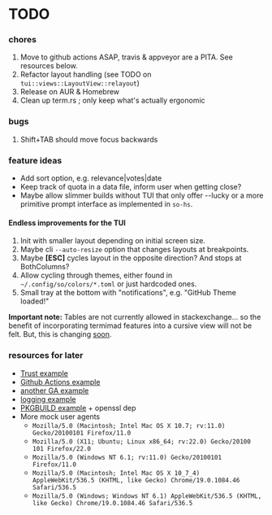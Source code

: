# TODO

### chores
1. Move to github actions ASAP, travis & appveyor are a PITA. See resources below.
2. Refactor layout handling (see TODO on `tui::views::LayoutView::relayout`)
3. Release on AUR & Homebrew
4. Clean up term.rs ; only keep what's actually ergonomic

### bugs
1. Shift+TAB should move focus backwards

### feature ideas
- Add sort option, e.g. relevance|votes|date
- Keep track of quota in a data file, inform user when getting close?
- Maybe allow slimmer builds without TUI that only offer --lucky or a more
  primitive prompt interface as implemented in `so-hs`.

#### Endless improvements for the TUI
1. Init with smaller layout depending on initial screen size.
2. Maybe cli `--auto-resize` option that changes layouts at breakpoints.
3. Maybe **[ESC]** cycles layout in the opposite direction? And stops at
   BothColumns?
4. Allow cycling through themes, either found in `~/.config/so/colors/*.toml`
    or just hardcoded ones.
5. Small tray at the bottom with "notifications", e.g. "GitHub Theme loaded!"

**Important note:** Tables are not currently allowed in stackexchange... so the
benefit of incorporating termimad features into a cursive view will not be felt.
But, this is changing [soon](https://meta.stackexchange.com/q/348746).

### resources for later
- [Trust example](https://github.com/badboy/signify-rs)
- [Github Actions example](https://github.com/extrawurst/gitui)
- [another GA example](https://github.com/casey/just)
- [logging example](https://deterministic.space/rust-cli-tips.html)
- [PKGBUILD example](https://aur.archlinux.org/cgit/aur.git/tree/PKGBUILD?h=gitui) + openssl dep
- More mock user agents
  - `Mozilla/5.0 (Macintosh; Intel Mac OS X 10.7; rv:11.0) Gecko/20100101 Firefox/11.0`
  - `Mozilla/5.0 (X11; Ubuntu; Linux x86_64; rv:22.0) Gecko/20100 101 Firefox/22.0`
  - `Mozilla/5.0 (Windows NT 6.1; rv:11.0) Gecko/20100101 Firefox/11.0`
  - `Mozilla/5.0 (Macintosh; Intel Mac OS X 10_7_4) AppleWebKit/536.5 (KHTML, like Gecko) Chrome/19.0.1084.46 Safari/536.5`
  - `Mozilla/5.0 (Windows; Windows NT 6.1) AppleWebKit/536.5 (KHTML, like Gecko) Chrome/19.0.1084.46 Safari/536.5`

